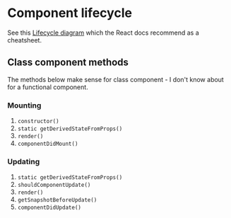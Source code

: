 # Component lifecycle

See this [Lifecycle diagram](https://projects.wojtekmaj.pl/react-lifecycle-methods-diagram/) which the React docs recommend as a cheatsheet.

## Class component methods

The methods below make sense for class component - I don't know about for a functional component.

### Mounting

1. `constructor()`
1. `static getDerivedStateFromProps()`
1. `render()`
1. `componentDidMount()`

### Updating

1. `static getDerivedStateFromProps()`
1. `shouldComponentUpdate()`
1. `render()`
1. `getSnapshotBeforeUpdate()`
1. `componentDidUpdate()`

